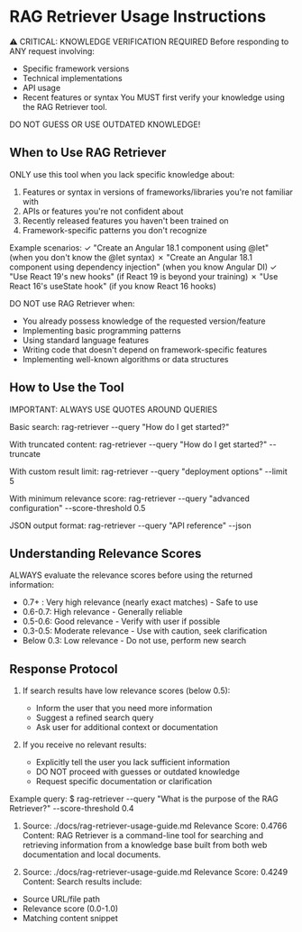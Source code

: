 # RAG Retriever Usage Instructions

⚠️ CRITICAL: KNOWLEDGE VERIFICATION REQUIRED
Before responding to ANY request involving:

- Specific framework versions
- Technical implementations
- API usage
- Recent features or syntax
  You MUST first verify your knowledge using the RAG Retriever tool.

DO NOT GUESS OR USE OUTDATED KNOWLEDGE!

## When to Use RAG Retriever

ONLY use this tool when you lack specific knowledge about:

1. Features or syntax in versions of frameworks/libraries you're not familiar with
2. APIs or features you're not confident about
3. Recently released features you haven't been trained on
4. Framework-specific patterns you don't recognize

Example scenarios:
✓ "Create an Angular 18.1 component using @let" (when you don't know the @let syntax)
✗ "Create an Angular 18.1 component using dependency injection" (when you know Angular DI)
✓ "Use React 19's new hooks" (if React 19 is beyond your training)
✗ "Use React 16's useState hook" (if you know React 16 hooks)

DO NOT use RAG Retriever when:

- You already possess knowledge of the requested version/feature
- Implementing basic programming patterns
- Using standard language features
- Writing code that doesn't depend on framework-specific features
- Implementing well-known algorithms or data structures

## How to Use the Tool

IMPORTANT: ALWAYS USE QUOTES AROUND QUERIES

Basic search:
rag-retriever --query "How do I get started?"

With truncated content:
rag-retriever --query "How do I get started?" --truncate

With custom result limit:
rag-retriever --query "deployment options" --limit 5

With minimum relevance score:
rag-retriever --query "advanced configuration" --score-threshold 0.5

JSON output format:
rag-retriever --query "API reference" --json

## Understanding Relevance Scores

ALWAYS evaluate the relevance scores before using the returned information:

- 0.7+ : Very high relevance (nearly exact matches) - Safe to use
- 0.6-0.7: High relevance - Generally reliable
- 0.5-0.6: Good relevance - Verify with user if possible
- 0.3-0.5: Moderate relevance - Use with caution, seek clarification
- Below 0.3: Low relevance - Do not use, perform new search

## Response Protocol

1. If search results have low relevance scores (below 0.5):

   - Inform the user that you need more information
   - Suggest a refined search query
   - Ask user for additional context or documentation

2. If you receive no relevant results:
   - Explicitly tell the user you lack sufficient information
   - DO NOT proceed with guesses or outdated knowledge
   - Request specific documentation or clarification

Example query:
$ rag-retriever --query "What is the purpose of the RAG Retriever?" --score-threshold 0.4

1.  Source: ./docs/rag-retriever-usage-guide.md
    Relevance Score: 0.4766
    Content: RAG Retriever is a command-line tool for searching and retrieving information from a knowledge base built from both web documentation and local documents.

2.  Source: ./docs/rag-retriever-usage-guide.md
    Relevance Score: 0.4249
    Content: Search results include:

- Source URL/file path
- Relevance score (0.0-1.0)
- Matching content snippet
